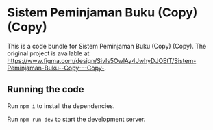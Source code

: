 
  # Sistem Peminjaman Buku (Copy) (Copy)

  This is a code bundle for Sistem Peminjaman Buku (Copy) (Copy). The original project is available at https://www.figma.com/design/Sivls5OwlAy4JwhyDJOEtT/Sistem-Peminjaman-Buku--Copy---Copy-.

  ## Running the code

  Run `npm i` to install the dependencies.

  Run `npm run dev` to start the development server.
  